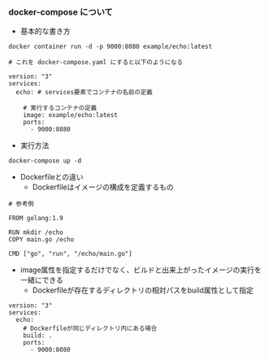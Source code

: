 ### docker-compose について

- 基本的な書き方

```
docker container run -d -p 9000:8080 example/echo:latest

# これを docker-compose.yaml にすると以下のようになる

version: "3"
services:
  echo: # services要素でコンテナの名前の定義

    # 実行するコンテナの定義
    image: example/echo:latest
    ports:
      - 9000:8080

```

- 実行方法

```
docker-compose up -d

```

- Dockerfileとの違い
    - Dockerfileはイメージの構成を定義するもの

```
# 参考例

FROM golang:1.9

RUN mkdir /echo
COPY main.go /echo

CMD ["go", "run", "/echo/main.go"]

```

- image属性を指定するだけでなく、ビルドと出来上がったイメージの実行を一緒にできる
    - Dockerfileが存在するディレクトリの相対パスをbuild属性として指定

```
version: "3"
services:
  echo:
    # Dockerfileが同じディレクトリ内にある場合
    build: .
    ports:
      - 9000:8080

```